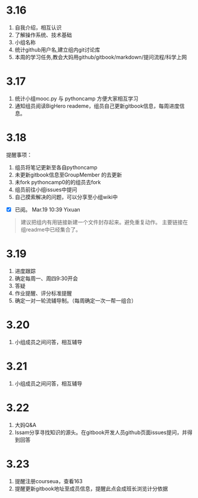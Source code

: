 # 3.16

1. 自我介绍，相互认识
2. 了解操作系统、技术基础
3. 小组名称
4. 统计github用户名,建立组内git讨论库
5. 本周的学习任务,教会大妈用github/gitbook/markdown/提问流程/科学上网

# 3.17

1. 统计小组mooc.py 与 pythoncamp 方便大家相互学习
2. 通知组员阅读BigHero reademe，组员自己更新gitbook信息，每周进度信息。

# 3.18
提醒事项：
1. 组员将笔记更新至各自pythoncamp  
2. 未更新gitbook信息至GroupMember 的去更新  
3. 未fork pythoncamp0的的组员去fork  
4. 组员前往小组issues中提问  
5. 自己摸索解决的问题，可以分享至小组wiki中  
- [x] 已阅。 Mar.19 10:39 Yixuan

> 建议把组内有用链接新建一个文件封存起来。避免重复动作。
> 主要链接在组readme中已经集合了。

# 3.19
1. 进度跟踪
2. 确定每周一、周四9:30开会
3. 答疑
4. 作业提醒、评分标准提醒
6. 确定一对一轮流辅导制。（每周确定一次一帮一组合）

# 3.20
1. 小组成员之间问答，相互辅导

# 3.21
1. 小组成员之间问答，相互辅导

# 3.22
1. 大妈Q&A
2. Issam分享寻找知识的源头。在gitbook开发人员github页面issues提问，并得到回答

# 3.23
1. 提醒注册courseua，查看163
2. 提醒更新gitbook地址至成员信息，提醒此点会成班长浏览计分依据
